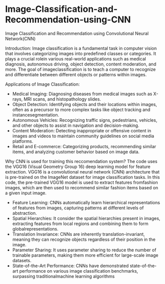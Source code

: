 # Image-Classification-and-Recommendation-using-CNN
Image Classification and Recommendation using Convolutional Neural Network(CNN)

Introduction:
Image classification is a fundamental task in computer vision that involves categorizing images into predefined classes or categories. It plays a crucial rolein various real-world applications such as medical diagnosis, autonomous driving, object detection, content moderation, and more. The goal of imageclassification is to teach a computer to recognize and differentiate between different objects or patterns within images.

Applications of Image Classification:
- Medical Imaging: Diagnosing diseases from medical images such as X-rays, MRI scans, and histopathology slides.
- Object Detection: Identifying objects and their locations within images, often as a precursor to more complex tasks like object tracking and instancesegmentation.
- Autonomous Vehicles: Recognizing traffic signs, pedestrians, vehicles, and other objects to assist in navigation and decision-making.
- Content Moderation: Detecting inappropriate or offensive content in images and videos to maintain community guidelines on social media platforms.
- Retail and E-commerce: Categorizing products, recommending similar items, and analyzing customer behavior based on image data.

Why CNN is used for training this reccomendation system?
The code uses the VGG16 (Visual Geometry Group 16) deep learning model for feature extraction.
VGG16 is a convolutional neural network (CNN) architecture that is pre-trained on the ImageNet dataset for image classification tasks. In this code, the pre-trained VGG16 model is used to extract features fromfashion images, which are then used to recommend similar fashion items based on a given input image.

- Feature Learning: CNNs automatically learn hierarchical representations of features from images, capturing patterns at different levels of abstraction.
- Spatial Hierarchies: It consider the spatial hierarchies present in images, extracting features from local regions and combining them to form globalrepresentations.
- Translation Invariance: CNNs are inherently translation-invariant, meaning they can recognize objects regardless of their position in the image.
- Parameter Sharing: It uses parameter sharing to reduce the number of trainable parameters, making them more efficient for large-scale image datasets.
- State-of-the-Art Performance: CNNs have demonstrated state-of-the-art performance on various image classification benchmarks, surpassing traditionalmachine learning algorithms
